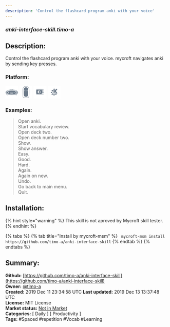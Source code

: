 ```yaml
---
description: 'Control the flashcard program anki with your voice'
---
```


### _anki-interface-skill.timo-a_  
## Description:  
Control the flashcard program anki with your voice. mycroft navigates anki by sending key presses.  
  
  
### Platform:  
 ![Mark I](../.gitbook/assets/mark-1-icon.png)  ![Mark II](../.gitbook/assets/mark-2-icon.png)  ![Picroft](../.gitbook/assets/picroft-icon.png)  ![plasmoid](../.gitbook/assets/kde.png)   
### Examples:  
> Open anki.  
> Start vocabulary review.  
> Open deck two.  
> Open deck number two.  
> Show.  
> Show answer.  
> Easy.  
> Good.  
> Hard.  
> Again.  
> Again on new.  
> Undo.  
> Go back to main menu.  
> Quit.  
  
## Installation:  
{% hint style="warning" %}
This skill is not aproved by Mycroft skill tester.
{% endhint %}
    
{% tabs %}
{% tab title="Install by mycroft-msm" %}
``` mycroft-msm install https://github.com/timo-a/anki-interface-skill```
{% endtab %}
  {% endtabs %}
    
## Summary:  
**Github:** [https://github.com/timo-a/anki-interface-skill](https://github.com/timo-a/anki-interface-skill)  
**Owner:** [@timo-a](https://github.com/timo-a)  
**Created:** 2019 Dec 11 23:34:58 UTC  **Last updated:** 2019 Dec 13 13:37:48 UTC  
**License:** MIT License  
**Market status:** [Not in Market](https://market.mycroft.ai/skill/)  
**Categories:** [ Daily ] [ Productivity ]   
**Tags:** \#Spaced \#repetition \#Vocab \#Learning   
